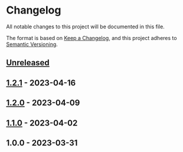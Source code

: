 # Changelog

All notable changes to this project will be documented in this file.

The format is based on [Keep a Changelog](https://keepachangelog.com/en/1.0.0/),
and this project adheres to [Semantic Versioning](https://semver.org/spec/v2.0.0.html).

## [Unreleased]


## [1.2.1] - 2023-04-16

## [1.2.0] - 2023-04-09

## [1.1.0] - 2023-04-02

## 1.0.0 - 2023-03-31

[Unreleased]: https://github.com/PreemStudio/blade-icons-heroicons/compare/1.2.1...HEAD
[1.2.1]: https://github.com/PreemStudio/blade-icons-heroicons/compare/1.2.0...1.2.1
[1.2.0]: https://github.com/PreemStudio/blade-icons-heroicons/compare/1.1.0...1.2.0
[1.1.0]: https://github.com/PreemStudio/blade-icons-heroicons/compare/1.0.0...1.1.0
